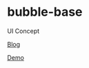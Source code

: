 bubble-base
===========

UI Concept

<a href="http://pcimino.blog.com/2014/10/08/bubble-base/" target="_blank">Blog</a>

<a href="http://bb.emocean.me" target="_blank">Demo</a>


